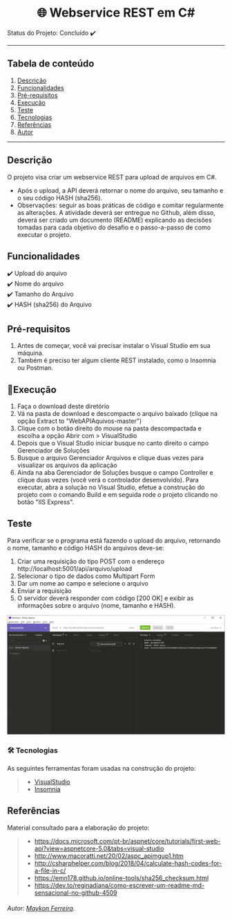<h1 align="center">🌐 Webservice REST em C#</h1> 


Status do Projeto: Concluído :heavy_check_mark:


*******
## Tabela de conteúdo 
 1. [Descrição](#descricao)
 2. [Funcionalidades](#funcional)
 3. [Pré-requisitos](#prereq)
 4. [Execução](#execucao)
 5. [Teste](#test)
 6. [Tecnologias](#tec)
 7. [Referências](#ref)
 8. [Autor](#autor)

*******

<div id='descricao'/>  

## Descrição

O projeto visa criar um webservice REST para upload de arquivos em C#.
- Após o upload, a API deverá retornar o nome do arquivo, seu tamanho e o
seu código HASH (sha256).
- Observações: seguir as boas práticas de código e comitar regularmente as
alterações. A atividade deverá ser entregue no Github, além disso, deverá ser criado um documento (README)
explicando as decisões tomadas para cada objetivo do desafio e o passo-a-passo de como executar o projeto.

<div id='funcional'/>  

## Funcionalidades

  :heavy_check_mark: Upload do arquivo <br>
  :heavy_check_mark: Nome do arquivo <br>
  :heavy_check_mark: Tamanho do Arquivo <br>
  :heavy_check_mark: HASH (sha256) do Arquivo <br>

<div id='prereq'/>

## Pré-requisitos
1. Antes de começar, você vai precisar instalar o Visual Studio em sua máquina.
2. Também é preciso ter algum cliente REST instalado, como o Insomnia ou Postman.


<div id='execucao'/>  

## 🤖Execução
1. Faça o download deste diretório
2. Vá na pasta de download e descompacte o arquivo baixado (clique na opção Extract to "WebAPIAquivos-master")
3. Clique com o botão direito do mouse na pasta descompactada e escolha a opção Abrir com > VisualStudio
4. Depois que o Visual Studio iniciar busque no canto direito o campo Gerenciador de Soluções
5. Busque o arquivo Gerenciador Arquivos e clique duas vezes para visualizar os arquivos da aplicação
6. Ainda na aba Gerenciador de Soluções busque o campo Controller e clique duas vezes (você verá o controlador desenvolvido). Para executar, abra a solução no Visual Studio, efetue a construção do projeto com o comando Build e em seguida rode o projeto clicando no botão "IIS Express".


<div id='test'/>  

## Teste 
Para verificar se o programa está fazendo o upload do arquivo, retornando o nome, tamanho e código HASH do arquivos deve-se:
1. Criar uma requisição do tipo POST com o endereço http://localhost:5001/api/arquivo/upload
2. Selecionar o tipo de dados como Multipart Form
3. Dar um nome ao campo e selecione o arquivo
4. Enviar a requisição
5. O servidor deverá responder com código [200 OK] e exibir as informações sobre o arquivo (nome, tamanho e HASH).

![imagem exemplo](docs/utilizacao.png)



<div id='tec'/>  

### 🛠 Tecnologias

As seguintes ferramentas foram usadas na construção do projeto:

>- [VisualStudio](https://visualstudio.microsoft.com)
>- [Insomnia](https://insomnia.rest)

<div id='ref'/> 

## Referências
Material consultado para a elaboração do projeto:
>- https://docs.microsoft.com/pt-br/aspnet/core/tutorials/first-web-api?view=aspnetcore-5.0&tabs=visual-studio
>- http://www.macoratti.net/20/02/aspc_apimgup1.htm
>- http://csharphelper.com/blog/2018/04/calculate-hash-codes-for-a-file-in-c/
>- https://emn178.github.io/online-tools/sha256_checksum.html
>- https://dev.to/reginadiana/como-escrever-um-readme-md-sensacional-no-github-4509

<div id='autor'/> 

###### Autor: [*Maykon Ferreira*](https://www.linkedin.com/in/maykon-ferreira/).
